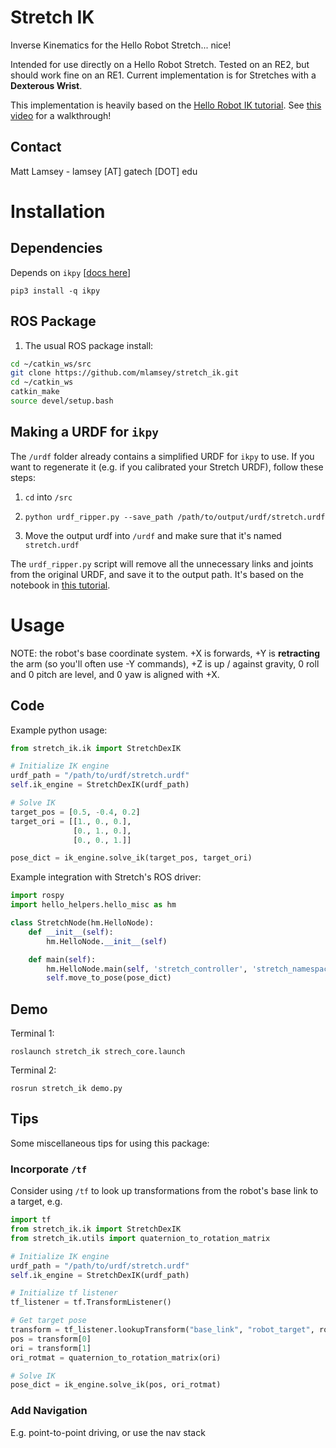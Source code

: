 # Stretch IK

Inverse Kinematics for the Hello Robot Stretch... nice!

Intended for use directly on a Hello Robot Stretch. Tested on an RE2, but should work fine on an RE1. Current implementation is for Stretches with a **Dexterous Wrist**.

This implementation is heavily based on the [Hello Robot IK tutorial](https://github.com/hello-robot/stretch_tutorials/blob/master/stretch_body/jupyter/inverse_kinematics.ipynb). See [this video](https://www.youtube.com/watch?v=lfZRAdcHanU) for a walkthrough!

## Contact

Matt Lamsey - lamsey [AT] gatech [DOT] edu

# Installation

## Dependencies

Depends on `ikpy` [[docs here](https://ikpy.readthedocs.io/en/latest/)]

`pip3 install -q ikpy`

## ROS Package

1. The usual ROS package install:

```bash
cd ~/catkin_ws/src
git clone https://github.com/mlamsey/stretch_ik.git
cd ~/catkin_ws
catkin_make
source devel/setup.bash
```

## Making a URDF for `ikpy`

The `/urdf` folder already contains a simplified URDF for `ikpy` to use. If you want to regenerate it (e.g. if you calibrated your Stretch URDF), follow these steps:

1. `cd` into `/src`

2. `python urdf_ripper.py --save_path /path/to/output/urdf/stretch.urdf`

3. Move the output urdf into `/urdf` and make sure that it's named `stretch.urdf`

The `urdf_ripper.py` script will remove all the unnecessary links and joints from the original URDF, and save it to the output path. It's based on the notebook in [this tutorial](https://github.com/hello-robot/stretch_tutorials/blob/master/stretch_body/jupyter/inverse_kinematics.ipynb).

# Usage

NOTE: the robot's base coordinate system. +X is forwards, +Y is **retracting** the arm (so you'll often use -Y commands), +Z is up / against gravity, 0 roll and 0 pitch are level, and 0 yaw is aligned with +X.

## Code

Example python usage:
```python
from stretch_ik.ik import StretchDexIK

# Initialize IK engine
urdf_path = "/path/to/urdf/stretch.urdf"
self.ik_engine = StretchDexIK(urdf_path)

# Solve IK
target_pos = [0.5, -0.4, 0.2]
target_ori = [[1., 0., 0.],
              [0., 1., 0.],
              [0., 0., 1.]]

pose_dict = ik_engine.solve_ik(target_pos, target_ori)
```

Example integration with Stretch's ROS driver:

```python
import rospy
import hello_helpers.hello_misc as hm

class StretchNode(hm.HelloNode):
    def __init__(self):
        hm.HelloNode.__init__(self)

    def main(self):
        hm.HelloNode.main(self, 'stretch_controller', 'stretch_namespace', wait_for_first_pointcloud=False)
        self.move_to_pose(pose_dict)
```

## Demo

Terminal 1:

`roslaunch stretch_ik strech_core.launch`

Terminal 2:

`rosrun stretch_ik demo.py`

## Tips

Some miscellaneous tips for using this package:

### Incorporate `/tf`

Consider using `/tf` to look up transformations from the robot's base link to a target, e.g.

```python
import tf
from stretch_ik.ik import StretchDexIK
from stretch_ik.utils import quaternion_to_rotation_matrix

# Initialize IK engine
urdf_path = "/path/to/urdf/stretch.urdf"
self.ik_engine = StretchDexIK(urdf_path)

# Initialize tf listener
tf_listener = tf.TransformListener()

# Get target pose
transform = tf_listener.lookupTransform("base_link", "robot_target", rospy.Time(0.))
pos = transform[0]
ori = transform[1]
ori_rotmat = quaternion_to_rotation_matrix(ori)

# Solve IK
pose_dict = ik_engine.solve_ik(pos, ori_rotmat)
```
### Add Navigation

E.g. point-to-point driving, or use the nav stack
